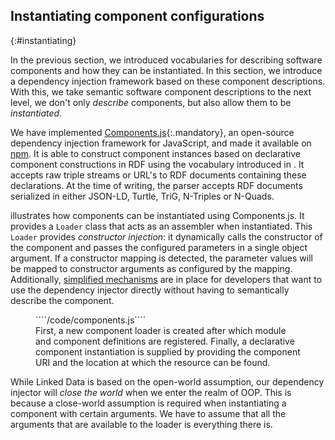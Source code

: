 ## Instantiating component configurations
{:#instantiating}

In the previous section, we introduced vocabularies for describing software components and how they can be instantiated.
In this section, we introduce a dependency injection framework based on these component descriptions.
With this, we take semantic software component descriptions to the next level,
we don't only _describe_ components, but also allow them to be _instantiated_.

We have implemented [Components.js](https://github.com/LinkedSoftwareDependencies/Components.js){:.mandatory},
an open-source dependency injection framework for JavaScript, and made it available on [npm](https://www.npmjs.com/package/lsd-components).
It is able to construct component instances based on declarative component constructions in RDF using the vocabulary introduced in [](#describing-components).
It accepts raw triple streams or URL's to RDF documents containing these declarations.
At the time of writing, the parser accepts RDF documents serialized in either JSON-LD, Turtle, TriG, N-Triples or N-Quads.

[](#components.js) illustrates how components can be instantiated using Components.js.
It provides a `Loader` class that acts as an assembler when instantiated.
This `Loader` provides _constructor injection_:
it dynamically calls the constructor of the component and passes the configured parameters in a single object argument.
If a constructor mapping is detected, the parameter values will be mapped to constructor arguments as configured by the mapping.
Additionally, [simplified mechanisms](https://github.com/LinkedSoftwareDependencies/Components.js#configuring-a-component-unnamed)
are in place for developers that want to use the dependency injector directly without having to semantically describe the component.

<figure id="components.js" class="listing">
````/code/components.js````
<figcaption markdown="block">
First, a new component loader is created
after which module and component definitions are registered.
Finally, a declarative component instantiation is supplied by providing the component URI
and the location at which the resource can be found.
</figcaption>
</figure>

While Linked Data is based on the open-world assumption, our dependency injector will _close the world_ when we enter the realm of OOP.
This is because a close-world assumption is required when instantiating a component with certain arguments.
We have to assume that all the arguments that are available to the loader is everything there is.
